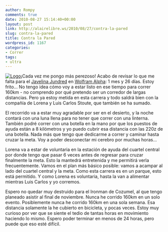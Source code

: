 ```yaml
---
author: Rompy
comments: true
date: 2010-08-27 15:14:40+00:00
layout: post
link: http://alairelibre.ws/2010/08/27/contra-la-pared
slug: contra-la-pared
title: Contra la Pared
wordpress_id: 1167
categories:
- Correr
tags:
- ultra
---
```


[![Logo](http://alairelibre.ws/wp-content/uploads/2010/08/JavelinaJundredLogo_165x165.jpg)](http://alairelibre.ws/wp-content/uploads/2010/08/JavelinaJundredLogo_165x165.jpg)¡Cada vez me pongo más perezoso! Acabo de revisar lo que me falta para el [Javelina Jundred](http://www.javelinajundred.com) en [Wolfram Alpha](http://www.wolframalpha.com/input/?i=22/10/2010): 1 mes y 26 días. Estoy frito... No tengo idea cómo voy a estar listo en ese tiempo para correr 160km - no comprendo por qué pretendo ser un corredor de largas distancias. Pero ya estoy metida en esta carrera y todo saldrá bien con la compañía de Lorena y Luis Carlos Stoute, que también se ha sumado.

El recorrido va a estar muy agradable por ser en el desierto, y la noche contará con una luna llena para no tener que correr con una linterna. También podré correr con una botella en la mano por que los puestos de ayuda están a 8 kilómetros y yo puedo cubrir esa distancia con las 220z de una botella. Nada más que tengo que dedicarme a correr y caminar hasta cruzar la meta. Voy a poder desconectar mi cerebro por muchas horas...

Lorena va a estar de voluntaria en la estación de ayuda del cuartel central por donde tengo que pasar 6 veces antes de regresar para cruzar finalmente la meta. Esto la mantedrá entretenida y me permitirá verla frecuentemente. Vamos en el plan más básico posible: vamos a acampar al lado del cuartel central y la meta. Como esta carrera es en un parque, esto está permitido. Y como Lorena es voluntaria, hasta la van a alimentar mientras Luis Carlos y yo corremos.

Espero no quedar muy destruido para el Ironman de Cozumel, al que tengo planeado asistir al final de noviembre. Nunca he corrido 160km en un solo evento. Posiblemente nunca he corrido 160km en una sola semana. Esa distancia solamente la he cubierto en bicicleta, y pocas veces. Estoy muy curioso por ver que se siente el tedio de tantas horas en movimiento haciendo lo mismo. Espero poder terminar en menos de 24 horas, pero puede que eso esté difícil.
